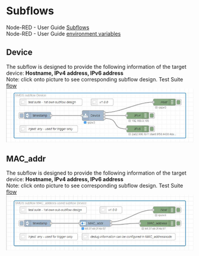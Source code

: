 # Subflows

Node-RED - User Guide [Subflows](https://nodered.org/docs/user-guide/editor/workspace/subflows)   
Node-RED - User Guide [environment variables](https://nodered.org/docs/user-guide/environment-variables)  

## Device
The subflow is designed to provide the following information of the target device: **Hostname, IPv4 address, IPv6 address**  
Note: click onto picture to see corresponding subflow design. Test Suite [flow](Subflow_Device_2021-03-05_flows.json)
[![Device](Subflow_Device_2021-03-05_flows.jpg)](Device/readme.md)  

## MAC_addr
The subflow is designed to provide the following information of the target device: **Hostname, IPv4 address, IPv6 address**  
Note: click onto picture to see corresponding subflow design. Test Suite [flow](Sub-Subflow_MAC-addr_2021-03-06_flows.json)
[![MAC_addr](Sub-Subflow_MAC-addr_2021-03-06_flows.jpg)](MAC_addr/readme.md)  
![]()  
![]()  
![]()  
![]()  
